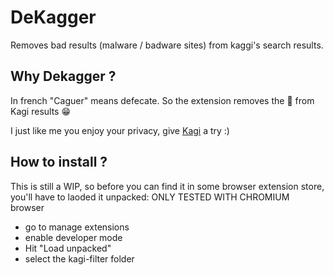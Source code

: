 # DeKagger

Removes bad results (malware / badware sites) from kaggi's search results.


## Why Dekagger ? 
In french "Caguer" means defecate. So the extension removes the 💩 from Kagi results 😁

I just like me you enjoy your privacy, give [Kagi](https://kagi.com) a try :)


## How to install ?
This is still a WIP, so before you can find it in some browser extension store, you'll have to laoded it unpacked:
ONLY TESTED WITH CHROMIUM browser

 - go to manage extensions
 - enable developer mode
 - Hit "Load unpacked"
 - select the kagi-filter folder



